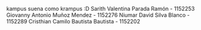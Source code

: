 kampus suena como krampus :D
Sarith Valentina Parada Ramón            - 1152253
Giovanny Antonio Muñoz Mendez            - 1152276
Niumar David Silva Blanco                - 1152289
Cristhian Camilo Bautista Bautista       - 1152202 